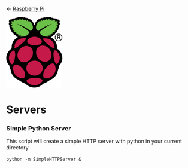 ← [Raspberry Pi](../../README.md)

<a href="../../README.md"><img width="150" src="../../assets/img/RPi-Logo-Reg-SCREEN.webp"></a>

# Servers



### Simple Python Server

This script will create a simple HTTP server with python in your current directory

```
python -m SimpleHTTPServer &
```
